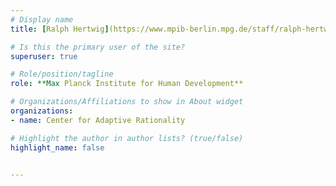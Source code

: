 ```yaml
---
# Display name
title: [Ralph Hertwig](https://www.mpib-berlin.mpg.de/staff/ralph-hertwig)

# Is this the primary user of the site?
superuser: true

# Role/position/tagline
role: **Max Planck Institute for Human Development**

# Organizations/Affiliations to show in About widget
organizations:
- name: Center for Adaptive Rationality

# Highlight the author in author lists? (true/false)
highlight_name: false


---
```


